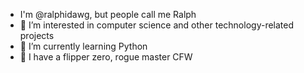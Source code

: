 - I'm @ralphidawg, but people call me Ralph
- 👀 I’m interested in computer science and other technology-related projects
- 🌱 I’m currently learning Python
- 🐬 I have a flipper zero, rogue master CFW
<!---
